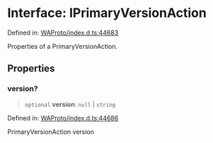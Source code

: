 # Interface: IPrimaryVersionAction

Defined in: [WAProto/index.d.ts:44683](https://github.com/Fokusdotid/Baileys/blob/deec6cc75a88a82eaeedf16b76aa9218b2c772e3/WAProto/index.d.ts#L44683)

Properties of a PrimaryVersionAction.

## Properties

### version?

> `optional` **version**: `null` \| `string`

Defined in: [WAProto/index.d.ts:44686](https://github.com/Fokusdotid/Baileys/blob/deec6cc75a88a82eaeedf16b76aa9218b2c772e3/WAProto/index.d.ts#L44686)

PrimaryVersionAction version

